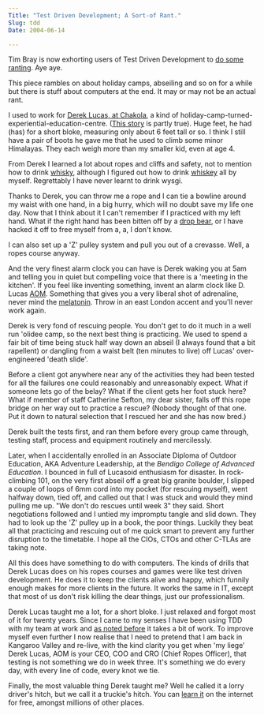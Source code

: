 ```yaml
---
Title: "Test Driven Development; A Sort-of Rant."
Slug: tdd
Date: 2004-06-14

---
```

Tim Bray is now exhorting users of Test Driven Development to [do some
ranting](http://www.tbray.org/ongoing/When/200x/2004/06/13/TDD2004). Aye
aye.

This piece rambles on about holiday camps, abseiling and so on for a
while but there is stuff about computers at the end. It may or may not
be an actual rant.

I used to work for [Derek Lucas, at
Chakola](http://www.operationchallenge.com.au/staff/lucas.htm), a kind
of holiday-camp-turned-experiential-education-centre. ([This
story](http://www.allegro.cc/members/profile.php?_id=2088) is partly
true). Huge feet, he had (has) for a short bloke, measuring only about 6
feet tall or so. I think I still have a pair of boots he gave me that he
used to climb some minor Himalayas. They each weigh more than my smaller
kid, even at age 4.

From Derek I learned a lot about ropes and cliffs and safety, not to
mention how to drink [whisky](http://en.wikipedia.org/wiki/Whiskey),
although I figured out how to drink
[whiskey](http://en.wikipedia.org/wiki/Whiskey) all by myself.
Regrettably I have never learnt to drink wysgi.

Thanks to Derek, you can throw me a rope and I can tie a bowline around
my waist with one hand, in a big hurry, which will no doubt save my life
one day. Now that I think about it I can't remember if I practiced with
my left hand. What if the right hand has been bitten off by a [drop
bear](http://www.anu.edu.au/ANDC/Austwords/dropbear.html), or I have
hacked it off to free myself from a, a, I don't know.

I can also set up a 'Z' pulley system and pull you out of a crevasse.
Well, a ropes course anyway.

And the very finest alarm clock you can have is Derek waking you at 5am
and telling you in quiet but compelling voice that there is a 'meeting
in the kitchen'. If you feel like inventing something, invent an alarm
clock like D. Lucas
[AOM](http://www.itsanhonour.gov.au/about/medal_descriptions/order_of_australia.html).
Something that gives you a very liberal shot of adrenaline, never mind
the [melatonin](http://en.wikipedia.org/wiki/Melatonin). Throw in an
east London accent and you'll never work again.

Derek is very fond of rescuing people. You don't get to do it much in a
well run 'olidee camp, so the next best thing is practicing. We used to
spend a fair bit of time being stuck half way down an abseil (I always
found that a bit rapellent) or dangling from a waist belt (ten minutes
to live) off Lucas' over-engineered 'death slide'.

Before a client got anywhere near any of the activities they had been
tested for all the failures one could reasonably and unreasonably
expect. What if someone lets go of the belay? What if the client gets
her foot stuck here? What if member of staff Catherine Sefton, my dear
sister, falls off this rope bridge on her way out to practice a rescue?
(Nobody thought of that one. Put it down to natural selection that I
rescued her and she has now bred.)

Derek built the tests first, and ran them before every group came
through, testing staff, process and equipment routinely and mercilessly.

Later, when I accidentally enrolled in an Associate Diploma of Outdoor
Education, AKA Adventure Leadership, at the *Bendigo College of Advanced
Education*. I bounced in full of Lucasoid enthusiasm for disaster. In
rock-climbing 101, on the very first abseil off a great big granite
boulder, I slipped a couple of loops of 6mm cord into my pocket (for
rescuing myself), went halfway down, tied off, and called out that I was
stuck and would they mind pulling me up. "We don't do rescues until week
3" they said. Short negotiations followed and I untied my impromptu
tangle and slid down. They had to look up the 'Z' pulley up in a book,
the poor things. Luckily they beat all that practicing and rescuing out
of me quick smart to prevent any further disruption to the timetable. I
hope all the CIOs, CTOs and other C-TLAs are taking note.

All this does have something to do with computers. The kinds of drills
that Derek Lucas does on his ropes courses and games were like test
driven development. He does it to keep the clients alive and happy,
which funnily enough makes for more clients in the future. It works the
same in IT, except that most of us don't risk killing the dear things,
just our professionalism.

Derek Lucas taught me a lot, for a short bloke. I just relaxed and
forgot most of it for twenty years. Since I came to my senses I have
been using TDD with my team at work and [as noted
before](blog/2004/05/17/xslt_unit_testing) it takes a bit of work. To
improve myself even further I now realise that I need to pretend that I
am back in Kangaroo Valley and re-live, with the kind clarity you get
when 'my liege' Derek Lucas, AOM is your CEO, COO and CRO (Chief Ropes
Officer), that testing is not something we do in week three. It's
something we do every day, with every line of code, every knot we tie.

Finally, the most valuable thing Derek taught me? Well he called it a
lorry driver's hitch, but we call it a truckie's hitch. You can [learn
it](http://www.cybernex.net.au/clubs/pathfind/Resources/Knots_Truckies_Hitch.html)
on the internet for free, amongst millions of other places.
